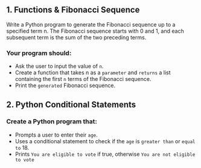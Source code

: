 ## 1. Functions & Fibonacci Sequence

Write a Python program to generate the Fibonacci sequence up to a specified term n. The Fibonacci sequence starts with 0 and 1, and each subsequent term is the sum of the two preceding terms.

### Your program should:

- Ask the user to input the value of `n`.
- Create a function that takes n as a `parameter` and `returns` a list containing the first `n` terms of the Fibonacci sequence.
- Print the `generated` Fibonacci sequence.

## 2. Python Conditional Statements

### Create a Python program that:

- Prompts a user to enter their `age`.
- Uses a conditional statement to check if the `age` is `greater than` or `equal to` 18.
- Prints `You are eligible to vote` if true, otherwise `You are not eligible to vote`
